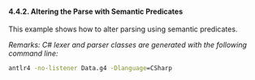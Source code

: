 ﻿#### 4.4.2. Altering the Parse with Semantic Predicates

This example shows how to alter parsing using semantic predicates.

_Remarks: C# lexer and parser classes are generated with the following command line:_

```bat
antlr4 -no-listener Data.g4 -Dlanguage=CSharp
```